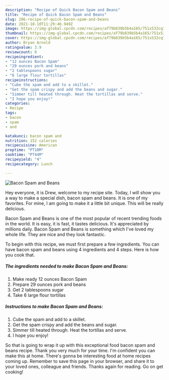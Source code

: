 ```yaml
---
description: "Recipe of Quick Bacon Spam and Beans"
title: "Recipe of Quick Bacon Spam and Beans"
slug: 206-recipe-of-quick-bacon-spam-and-beans
date: 2021-10-10T11:29:46.949Z
image: https://img-global.cpcdn.com/recipes/af79b839b5b4a165/751x532cq70/bacon-spam-and-beans-recipe-main-photo.jpg
thumbnail: https://img-global.cpcdn.com/recipes/af79b839b5b4a165/751x532cq70/bacon-spam-and-beans-recipe-main-photo.jpg
cover: https://img-global.cpcdn.com/recipes/af79b839b5b4a165/751x532cq70/bacon-spam-and-beans-recipe-main-photo.jpg
author: Bryan Arnold
ratingvalue: 3.9
reviewcount: 8
recipeingredient:
- "12 ounces Bacon Spam"
- "29 ounces pork and beans"
- "2 tablespoons sugar"
- "6 large flour tortillas"
recipeinstructions:
- "Cube the spam and add to a skillet."
- "Get the spam crispy and add the beans and sugar."
- "Simmer till heated through. Heat the tortillas and serve."
- "I hope you enjoy!"
categories:
- Recipe
tags:
- bacon
- spam
- and

katakunci: bacon spam and 
nutrition: 152 calories
recipecuisine: American
preptime: "PT10M"
cooktime: "PT44M"
recipeyield: "4"
recipecategory: Lunch

---
```



![Bacon Spam and Beans](https://img-global.cpcdn.com/recipes/af79b839b5b4a165/751x532cq70/bacon-spam-and-beans-recipe-main-photo.jpg)

Hey everyone, it is Drew, welcome to my recipe site. Today, I will show you a way to make a special dish, bacon spam and beans. It is one of my favorites. For mine, I am going to make it a little bit unique. This will be really delicious.

Bacon Spam and Beans is one of the most popular of recent trending foods in the world. It is easy, it is fast, it tastes delicious. It's appreciated by millions daily. Bacon Spam and Beans is something which I've loved my whole life. They are nice and they look fantastic.




To begin with this recipe, we must first prepare a few ingredients. You can have bacon spam and beans using 4 ingredients and 4 steps. Here is how you cook that.

<!--inarticleads1-->

##### The ingredients needed to make Bacon Spam and Beans:

1. Make ready 12 ounces Bacon Spam
1. Prepare 29 ounces pork and beans
1. Get 2 tablespoons sugar
1. Take 6 large flour tortillas




<!--inarticleads2-->

##### Instructions to make Bacon Spam and Beans:

1. Cube the spam and add to a skillet.
1. Get the spam crispy and add the beans and sugar.
1. Simmer till heated through. Heat the tortillas and serve.
1. I hope you enjoy!




So that is going to wrap it up with this exceptional food bacon spam and beans recipe. Thank you very much for your time. I'm confident you can make this at home. There's gonna be interesting food at home recipes coming up. Remember to save this page in your browser, and share it to your loved ones, colleague and friends. Thanks again for reading. Go on get cooking!
